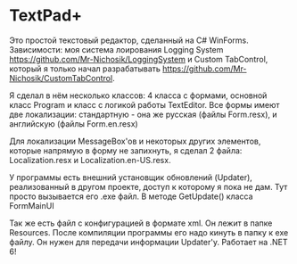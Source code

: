# TextPad+

Это простой текстовый редактор, сделанный на C# WinForms.
Зависимости: моя система лоирования Logging System https://github.com/Mr-Nichosik/LoggingSystem и Custom TabControl, который я только начал разрабатывать https://github.com/Mr-Nichosik/CustomTabControl.

Я сделал в нём несколько классов: 4 класса с формами, основной класс Program и класс с логикой работы TextEditor.
Все формы имеют две локализации: стандартную - она же русская (файлы Form.resx), и английскую (файлы Form.en.resx)

Для локализации MessageBox'ов и некоторых других элементов, которые напрямую в форму не запихнуть, я сделал 2 файла: Localization.resx и Localization.en-US.resx.

У программы есть внешний установщик обновлений (Updater), реализованный в другом проекте, доступ к которому я пока не дам. Тут просто вызывается его .exe файл. В методе GetUpdate() класса FormMainUI

Так же есть файл с конфигурацией в формате xml. Он лежит в папке Resources. После компиляции программы его надо кинуть в папку к exe файлу. Он нужен для передачи информации Updater'у.
Работает на .NET 6!
